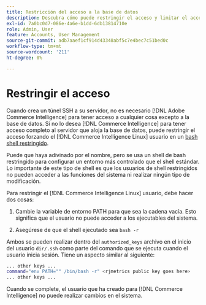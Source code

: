 ```yaml
---
title: Restricción del acceso a la base de datos
description: Descubra cómo puede restringir el acceso y limitar el acceso al servidor que aloja la base de datos.
exl-id: 7a0bc0d7-086e-4a6e-b1dd-6db13814710e
role: Admin, User
feature: Accounts, User Management
source-git-commit: adb7aaef1cf914d43348abf5c7e4bec7c51bed0c
workflow-type: tm+mt
source-wordcount: '211'
ht-degree: 0%

---
```


# Restringir el acceso

Cuando crea un túnel SSH a su servidor, no es necesario [!DNL Adobe Commerce Intelligence] para tener acceso a cualquier cosa excepto a la base de datos. Si no lo desea [!DNL Commerce Intelligence] para tener acceso completo al servidor que aloja la base de datos, puede restringir el acceso forzando el [!DNL Commerce Intelligence Linux] usuario en un [bash shell restringido](https://www.gnu.org/software/bash/manual/html_node/The-Restricted-Shell.html).

Puede que haya adivinado por el nombre, pero se usa un shell de bash restringido para configurar un entorno más controlado que el shell estándar. Lo importante de este tipo de shell es que los usuarios de shell restringidos no pueden acceder a las funciones del sistema ni realizar ningún tipo de modificación.

Para restringir el [!DNL Commerce Intelligence Linux] usuario, debe hacer dos cosas:

1. Cambie la variable de entorno PATH para que sea la cadena vacía. Esto significa que el usuario no puede acceder a los ejecutables del sistema.

1. Asegúrese de que el shell ejecutado sea `bash -r`

Ambos se pueden realizar dentro del `authorized_keys` archivo en el inicio del usuario `dir/.ssh` como parte del comando que se ejecuta cuando el usuario inicia sesión. Tiene un aspecto similar al siguiente:

```bash
... other keys ...
command="env PATH="" /bin/bash -r" <rjmetrics public key goes here>
... other keys ...
```

Cuando se complete, el usuario que ha creado para [!DNL Commerce Intelligence] no puede realizar cambios en el sistema.
